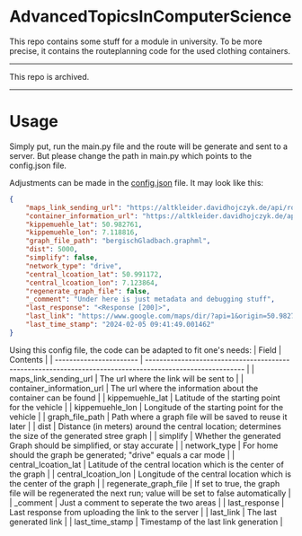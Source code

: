 # AdvancedTopicsInComputerScience
This repo contains some stuff for a module in university. To be more precise, it contains the routeplanning code for the used clothing containers.

---

This repo is archived.

---

# Usage
Simply put, run the main.py file and the route will be generate and sent to a server. But please change the path in main.py which points to the config.json file.

Adjustments can be made in the [config.json](config.json) file. It may look like this:

```json
{
    "maps_link_sending_url": "https://altkleider.davidhojczyk.de/api/route/add",
    "container_information_url": "https://altkleider.davidhojczyk.de/api/container/list",
    "kippemuehle_lat": 50.982761,
    "kippemuehle_lon": 7.118816,
    "graph_file_path": "bergischGladbach.graphml",
    "dist": 5000,
    "simplify": false,
    "network_type": "drive",
    "central_lcoation_lat": 50.991172,
    "central_lcoation_lon": 7.123864,
    "regenerate_graph_file": false,
    "_comment": "Under here is just metadata and debugging stuff",
    "last_response": "<Response [200]>",
    "last_link": "https://www.google.com/maps/dir/?api=1&origin=50.982761,7.118816&waypoints=50.9847289,7.1223194|50.9842428,7.1089422|50.9827208,7.1096795|50.9838711,7.1192476|50.982761,7.118816|50.9798778,7.1189576|50.9762587,7.1213779|50.9843256,7.1261781&destination=50.982761,7.118816",
    "last_time_stamp": "2024-02-05 09:41:49.001462"
}
```

Using this config file, the code can be adapted to fit one's needs:
|           Field           | Contents                                                                                                  |
| ----------------------- | --------------------------------------------------------------------------------------------------------- |
|   maps_link_sending_url   | The url where the link will be sent to                                                                    |
| container_information_url | The url where the information about the container can be found                                            |
|      kippemuehle_lat      | Latitude of the starting point for the vehicle                                                            |
|      kippemuehle_lon      | Longitude of the starting point for the vehicle                                                           |
|      graph_file_path      | Path where a graph file will be saved to reuse it later                                                   |
|           dist            | Distance (in meters) around the central location; determines the size of the generated stree graph                     |
|         simplify          | Whether the generated Graph should be simplified, or stay accurate                                        |
|       network_type        | For home should the graph be generated; "drive" equals a car mode                                         |
|   central_lcoation_lat    | Latitude of the central location which is the center of the graph                                         |
|   central_lcoation_lon    | Longitude of the central location which is the center of the graph                                        |
|   regenerate_graph_file   | If set to true, the graph file will be regenerated the next run; value will be set to false automatically |
|         _comment          | Just a comment to seperate the two areas                                                                  |
|       last_response       | Last response from uploading the link to the server                                                       |
|         last_link         | The last generated link                                                                                   |
|      last_time_stamp      | Timestamp of the last link generation                                                                     |
